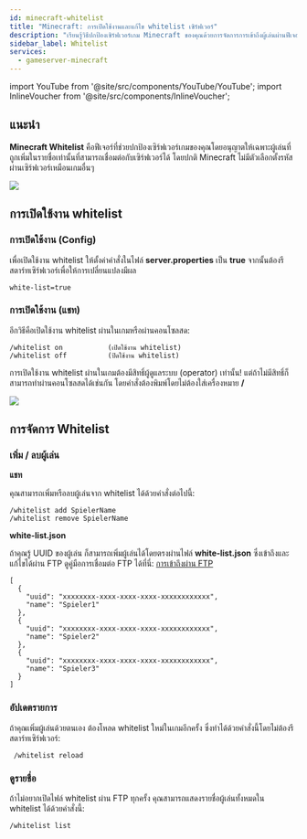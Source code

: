 ```yaml
---
id: minecraft-whitelist
title: "Minecraft: การเปิดใช้งานและแก้ไข whitelist เซิร์ฟเวอร์"
description: "เรียนรู้วิธีปกป้องเซิร์ฟเวอร์เกม Minecraft ของคุณด้วยการจัดการการเข้าถึงผู้เล่นผ่านฟีเจอร์ whitelist เพื่อรักษาความปลอดภัยการเล่น → เริ่มต้นเรียนรู้เลย"
sidebar_label: Whitelist
services:
  - gameserver-minecraft
---
```


import YouTube from '@site/src/components/YouTube/YouTube';
import InlineVoucher from '@site/src/components/InlineVoucher';

## แนะนำ
**Minecraft Whitelist** คือฟีเจอร์ที่ช่วยปกป้องเซิร์ฟเวอร์เกมของคุณโดยอนุญาตให้เฉพาะผู้เล่นที่ถูกเพิ่มในรายชื่อเท่านั้นที่สามารถเชื่อมต่อกับเซิร์ฟเวอร์ได้ โดยปกติ Minecraft ไม่มีตัวเลือกตั้งรหัสผ่านเซิร์ฟเวอร์เหมือนเกมอื่นๆ

![](https://screensaver01.zap-hosting.com/index.php/s/zbbRQdonbZPTeib/preview)

<YouTube videoId="nyor26XxwLY" imageSrc="https://screensaver01.zap-hosting.com/index.php/s/oSWCcxscEcDzrq7/preview" title="วิธีเปิดใช้งาน WHITELIST บนเซิร์ฟเวอร์ Minecraft ของคุณ" description="ชอบเรียนรู้แบบเห็นของจริง? เราจัดให้! ดำดิ่งไปกับวิดีโอที่อธิบายทุกอย่างให้คุณเข้าใจง่าย ไม่ว่าจะรีบหรือชอบเรียนรู้แบบสนุกๆ ก็เหมาะสุดๆ!"/>

<InlineVoucher />

## การเปิดใช้งาน whitelist



### การเปิดใช้งาน (Config)

เพื่อเปิดใช้งาน whitelist ให้ตั้งค่าคำสั่งในไฟล์ **server.properties** เป็น **true** จากนั้นต้องรีสตาร์ทเซิร์ฟเวอร์เพื่อให้การเปลี่ยนแปลงมีผล

```
white-list=true
```



### การเปิดใช้งาน (แชท)

อีกวิธีคือเปิดใช้งาน whitelist ผ่านในเกมหรือผ่านคอนโซลสด:

```
/whitelist on			(เปิดใช้งาน whitelist)
/whitelist off			(ปิดใช้งาน whitelist)
```



การเปิดใช้งาน whitelist ผ่านในเกมต้องมีสิทธิ์ผู้ดูแลระบบ (operator) เท่านั้น! แต่ถ้าไม่มีสิทธิ์ก็สามารถทำผ่านคอนโซลสดได้เช่นกัน โดยคำสั่งต้องพิมพ์โดยไม่ต้องใส่เครื่องหมาย **/**



![](https://screensaver01.zap-hosting.com/index.php/s/rxsCnTeEarycfR7/preview)



## การจัดการ Whitelist



### เพิ่ม / ลบผู้เล่น



**แชท**

คุณสามารถเพิ่มหรือลบผู้เล่นจาก whitelist ได้ด้วยคำสั่งต่อไปนี้:

```
/whitelist add SpielerName
/whitelist remove SpielerName
```



**white-list.json**

ถ้าคุณรู้ UUID ของผู้เล่น ก็สามารถเพิ่มผู้เล่นได้โดยตรงผ่านไฟล์ **white-list.json** ซึ่งเข้าถึงและแก้ไขได้ผ่าน FTP ดูคู่มือการเชื่อมต่อ FTP ได้ที่นี่: [การเข้าถึงผ่าน FTP](gameserver-ftpaccess.md)

```
[
  {
    "uuid": "xxxxxxxx-xxxx-xxxx-xxxx-xxxxxxxxxxxx",
    "name": "Spieler1"
  },
  {
    "uuid": "xxxxxxxx-xxxx-xxxx-xxxx-xxxxxxxxxxxx",
    "name": "Spieler2"
  },
  {
    "uuid": "xxxxxxxx-xxxx-xxxx-xxxx-xxxxxxxxxxxx",
    "name": "Spieler3"
  }
]
```



### อัปเดตรายการ

ถ้าคุณเพิ่มผู้เล่นด้วยตนเอง ต้องโหลด whitelist ใหม่ในเกมอีกครั้ง ซึ่งทำได้ด้วยคำสั่งนี้โดยไม่ต้องรีสตาร์ทเซิร์ฟเวอร์:

```
 /whitelist reload
```



### ดูรายชื่อ

ถ้าไม่อยากเปิดไฟล์ whitelist ผ่าน FTP ทุกครั้ง คุณสามารถแสดงรายชื่อผู้เล่นทั้งหมดใน whitelist ได้ด้วยคำสั่งนี้:

```
/whitelist list
```


<InlineVoucher />
